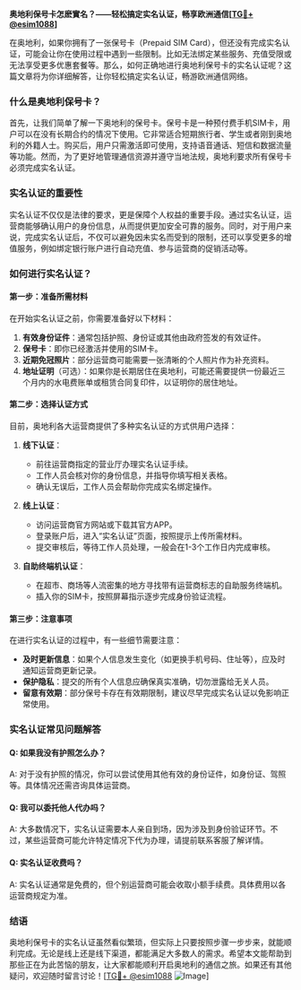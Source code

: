 **奥地利保号卡怎麽實名？——轻松搞定实名认证，畅享欧洲通信[[TG💪+ @esim1088](https://t.me/s/esim1088)]**

在奥地利，如果你拥有了一张保号卡（Prepaid SIM Card），但还没有完成实名认证，可能会让你在使用过程中遇到一些限制。比如无法绑定某些服务、充值受限或无法享受更多优惠套餐等。那么，如何正确地进行奥地利保号卡的实名认证呢？这篇文章将为你详细解答，让你轻松搞定实名认证，畅游欧洲通信网络。

### 什么是奥地利保号卡？

首先，让我们简单了解一下奥地利的保号卡。保号卡是一种预付费手机SIM卡，用户可以在没有长期合约的情况下使用。它非常适合短期旅行者、学生或者刚到奥地利的外籍人士。购买后，用户只需激活即可使用，支持语音通话、短信和数据流量等功能。然而，为了更好地管理通信资源并遵守当地法规，奥地利要求所有保号卡必须完成实名认证。

### 实名认证的重要性

实名认证不仅仅是法律的要求，更是保障个人权益的重要手段。通过实名认证，运营商能够确认用户的身份信息，从而提供更加安全可靠的服务。同时，对于用户来说，完成实名认证后，不仅可以避免因未实名而受到的限制，还可以享受更多的增值服务，例如绑定银行账户进行自动充值、参与运营商的促销活动等。

### 如何进行实名认证？

#### 第一步：准备所需材料

在开始实名认证之前，你需要准备好以下材料：

1. **有效身份证件**：通常包括护照、身份证或其他由政府签发的有效证件。
2. **保号卡**：即你已经激活并使用的SIM卡。
3. **近期免冠照片**：部分运营商可能需要一张清晰的个人照片作为补充资料。
4. **地址证明**（可选）：如果你是长期居住在奥地利，可能还需要提供一份最近三个月内的水电费账单或租赁合同复印件，以证明你的居住地址。

#### 第二步：选择认证方式

目前，奥地利各大运营商提供了多种实名认证的方式供用户选择：

1. **线下认证**：
   - 前往运营商指定的营业厅办理实名认证手续。
   - 工作人员会核对你的身份信息，并指导你填写相关表格。
   - 确认无误后，工作人员会帮助你完成实名绑定操作。

2. **线上认证**：
   - 访问运营商官方网站或下载其官方APP。
   - 登录账户后，进入“实名认证”页面，按照提示上传所需材料。
   - 提交审核后，等待工作人员处理，一般会在1-3个工作日内完成审核。

3. **自助终端机认证**：
   - 在超市、商场等人流密集的地方寻找带有运营商标志的自助服务终端机。
   - 插入你的SIM卡，按照屏幕指示逐步完成身份验证流程。

#### 第三步：注意事项

在进行实名认证的过程中，有一些细节需要注意：

- **及时更新信息**：如果个人信息发生变化（如更换手机号码、住址等），应及时通知运营商更新记录。
- **保护隐私**：提交的所有个人信息应确保真实准确，切勿泄露给无关人员。
- **留意有效期**：部分保号卡存在有效期限制，建议尽早完成实名认证以免影响正常使用。

### 实名认证常见问题解答

#### Q: 如果我没有护照怎么办？
A: 对于没有护照的情况，你可以尝试使用其他有效的身份证件，如身份证、驾照等。具体情况还需咨询具体运营商。

#### Q: 我可以委托他人代办吗？
A: 大多数情况下，实名认证需要本人亲自到场，因为涉及到身份验证环节。不过，某些运营商可能允许特定情况下代为办理，请提前联系客服了解详情。

#### Q: 实名认证收费吗？
A: 实名认证通常是免费的，但个别运营商可能会收取小额手续费。具体费用以各运营商规定为准。

### 结语

奥地利保号卡的实名认证虽然看似繁琐，但实际上只要按照步骤一步步来，就能顺利完成。无论是线上还是线下渠道，都能满足大多数人的需求。希望本文能帮助到那些正在为此苦恼的朋友，让大家都能顺利开启奥地利的通信之旅。如果还有其他疑问，欢迎随时留言讨论！[[TG💪+ @esim1088](https://t.me/s/esim1088) ![Image](https://i.postimg.cc/4NQfJmqS/Snipaste-2025-05-13-00-14-12.png)]